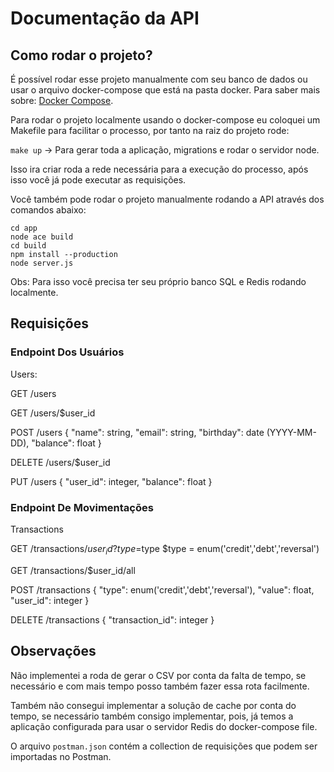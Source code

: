 # Documentação da API

## Como rodar o projeto?
É possível rodar esse projeto manualmente com seu banco de dados ou usar o arquivo docker-compose que está na pasta docker.
Para saber mais sobre: [Docker Compose](https://docs.docker.com/compose/).

Para rodar o projeto localmente usando o docker-compose eu coloquei um Makefile para facilitar o processo, por tanto na raiz do projeto rode:

`make up` -> Para gerar toda a aplicação, migrations e rodar o servidor node.

Isso ira criar roda a rede necessária para a execução do processo, após isso você já pode executar as requisições.

Você também pode rodar o projeto manualmente rodando a API através dos comandos abaixo:

`cd app`<br>
`node ace build`<br>
`cd build`<br>
`npm install --production`<br>
`node server.js`<br>

Obs: Para isso você precisa ter seu próprio banco SQL e Redis rodando localmente.

## Requisições

### Endpoint Dos Usuários

Users:

GET
/users

GET
/users/$user_id

POST 
/users
{
  "name": string,
  "email": string,
  "birthday": date (YYYY-MM-DD),
  "balance": float
}

DELETE
/users/$user_id

PUT
/users
{
    "user_id": integer,
    "balance": float
}

### Endpoint De Movimentações

Transactions

GET
/transactions/$user_id?type=$type
$type = enum('credit','debt','reversal')

GET
/transactions/$user_id/all

POST
/transactions
{
  "type": enum('credit','debt','reversal'),
  "value": float,
  "user_id": integer
}

DELETE
/transactions
{
    "transaction_id": integer
}

## Observações
Não implementei a roda de gerar o CSV por conta da falta de tempo, se necessário e com mais tempo posso também fazer essa rota facilmente.

Também não consegui implementar a solução de cache por conta do tempo, se necessário também consigo implementar, pois, já temos a aplicação configurada para usar o servidor Redis do docker-compose file.

O arquivo `postman.json` contém a collection de requisições que podem ser importadas no Postman.